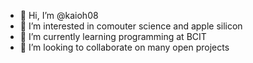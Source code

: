 - 👋 Hi, I’m @kaioh08
- 👀 I’m interested in comouter science and apple silicon
- 🌱 I’m currently learning programming at BCIT
- 💞️ I’m looking to collaborate on many open projects

<!---
kaioh08/kaioh08 is a ✨ special ✨ repository because its `README.md` (this file) appears on your GitHub profile.
You can click the Preview link to take a look at your changes.
--->
